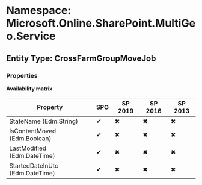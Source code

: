 # Namespace: Microsoft.Online.SharePoint.MultiGeo.Service
## Entity Type: CrossFarmGroupMoveJob

### Properties

**Availability matrix**

Property | SPO | SP 2019 | SP 2016 | SP 2013
----------|-----|---------|---------|--------
StateName (Edm.String) | ✔ | ✖ | ✖ | ✖
IsContentMoved (Edm.Boolean) | ✔ | ✖ | ✖ | ✖
LastModified (Edm.DateTime) | ✔ | ✖ | ✖ | ✖
StartedDateInUtc (Edm.DateTime) | ✔ | ✖ | ✖ | ✖

